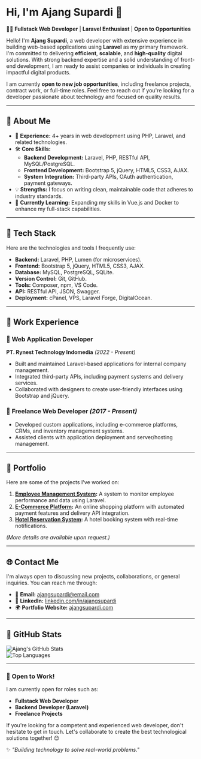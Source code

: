 # Hi, I'm Ajang Supardi 👋  

👨‍💻 **Fullstack Web Developer** | **Laravel Enthusiast** | **Open to Opportunities**  

Hello! I'm **Ajang Supardi**, a web developer with extensive experience in building web-based applications using **Laravel** as my primary framework. I'm committed to delivering **efficient**, **scalable**, and **high-quality** digital solutions. With strong backend expertise and a solid understanding of front-end development, I am ready to assist companies or individuals in creating impactful digital products.  

I am currently **open to new job opportunities**, including freelance projects, contract work, or full-time roles. Feel free to reach out if you're looking for a developer passionate about technology and focused on quality results.  

---

## 🌟 About Me  
- 🚀 **Experience:** 4+ years in web development using PHP, Laravel, and related technologies.  
- 🛠 **Core Skills:**
  - **Backend Development:** Laravel, PHP, RESTful API, MySQL/PostgreSQL.  
  - **Frontend Development:** Bootstrap 5, jQuery, HTML5, CSS3, AJAX.  
  - **System Integration:** Third-party APIs, OAuth authentication, payment gateways.  
- 💡 **Strengths:** I focus on writing clean, maintainable code that adheres to industry standards.  
- 🌱 **Currently Learning:** Expanding my skills in Vue.js and Docker to enhance my full-stack capabilities.  

---

## 🔧 Tech Stack  
Here are the technologies and tools I frequently use:  
- **Backend:** Laravel, PHP, Lumen (for microservices).  
- **Frontend:** Bootstrap 5, jQuery, HTML5, CSS3, AJAX.  
- **Database:** MySQL, PostgreSQL, SQLite.  
- **Version Control:** Git, GitHub.  
- **Tools:** Composer, npm, VS Code.  
- **API:** RESTful API, JSON, Swagger.  
- **Deployment:** cPanel, VPS, Laravel Forge, DigitalOcean.  

---

## 📌 Work Experience  
### 🔹 **Web Application Developer**  
**PT. Rynest Technology Indomedia** *(2022 - Present)*  
- Built and maintained Laravel-based applications for internal company management.  
- Integrated third-party APIs, including payment systems and delivery services.  
- Collaborated with designers to create user-friendly interfaces using Bootstrap and jQuery.  

### 🔹 **Freelance Web Developer** *(2017 - Present)*  
- Developed custom applications, including e-commerce platforms, CRMs, and inventory management systems.  
- Assisted clients with application deployment and server/hosting management.  

---

## 💼 Portfolio  
Here are some of the projects I've worked on:  
1. **[Employee Management System](https://github.com/ajang-supardi/example-project):** A system to monitor employee performance and data using Laravel.  
2. **[E-Commerce Platform](https://github.com/ajang-supardi/ecommerce-demo):** An online shopping platform with automated payment features and delivery API integration.  
3. **[Hotel Reservation System](https://github.com/ajang-supardi/reservation-app):** A hotel booking system with real-time notifications.  

*(More details are available upon request.)*  

---

## 🌐 Contact Me  
I'm always open to discussing new projects, collaborations, or general inquiries. You can reach me through:  
- 📧 **Email:** [ajangsupardi@email.com](mailto:ajangsupardi@email.com)  
- 💼 **LinkedIn:** [linkedin.com/in/ajangsupardi](https://linkedin.com/in/ajangsupardi)  
- 🌍 **Portfolio Website:** [ajangsupardi.com](https://ajangsupardi.com) 

---

## 🌟 GitHub Stats  
![Ajang's GitHub Stats](https://github-readme-stats.vercel.app/api?username=leftprivacy&show_icons=true&theme=radical)  
![Top Languages](https://github-readme-stats.vercel.app/api/top-langs/?username=leftprivacy&layout=compact&theme=radical)  

---

### 🚀 **Open to Work!**  
I am currently open for roles such as:  
- **Fullstack Web Developer**  
- **Backend Developer (Laravel)**  
- **Freelance Projects**  

If you're looking for a competent and experienced web developer, don't hesitate to get in touch. Let's collaborate to create the best technological solutions together! 😊  

✨ _"Building technology to solve real-world problems."_  
